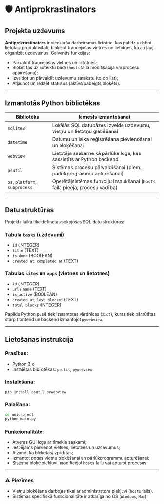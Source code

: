 # 🛡️ Antiprokrastinators

## Projekta uzdevums

**Antiprokrastinators** ir vienkārša darbvirsmas lietotne, kas palīdz uzlabot lietotāja produktivitāti, bloķējot traucējošas vietnes un lietotnes, kā arī ļauj organizēt uzdevumus. Galvenās funkcijas:

- Pārvaldīt traucējošās vietnes un lietotnes;
- Bloķēt tās uz noteiktu brīdi (`hosts` faila modifikācija vai procesu apturēšana);
- Izveidot un pārvaldīt uzdevumu sarakstu (to-do list);
- Atjaunot un redzēt statusus (aktīvs/pabeigts/bloķēts).

---

## Izmantotās Python bibliotēkas

| Bibliotēka       | Iemesls izmantošanai                                  |
|------------------|--------------------------------------------------------|
| `sqlite3`        | Lokālās SQL datubāzes izveide uzdevumu, vietņu un lietotņu glabāšanai |
| `datetime`       | Datumu un laika reģistrēšana pievienošanai un bloķēšanai |
| `webview`        | Lietotāja saskarne kā pārlūka logs, kas sasaistīts ar Python backend |
| `psutil`         | Sistēmas procesu pārvaldīšanai (piem., pārlūkprogrammu apturēšanai) |
| `os`, `platform`, `subprocess` | Operētājsistēmas funkciju izsaukšanai (`hosts` faila pieeja, procesu vadība) |

---

## Datu struktūras

Projekta laikā tika definētas sekojošas SQL datu struktūras:

### Tabula `tasks` (uzdevumi)
- `id` (INTEGER)
- `title` (TEXT)
- `is_done` (BOOLEAN)
- `created_at`, `completed_at` (TEXT)

### Tabulas `sites` un `apps` (vietnes un lietotnes)
- `id` (INTEGER)
- `url` / `name` (TEXT)
- `is_active` (BOOLEAN)
- `created_at`, `last_blocked` (TEXT)
- `total_blocks` (INTEGER)

Papildu Python pusē tiek izmantotas vārdnīcas (`dict`), kuras tiek pārsūtītas starp frontend un backend izmantojot `pywebview`.

---

## Lietošanas instrukcija

### Prasības:
- Python 3.x
- Instalētas bibliotēkas: `psutil`, `pywebview`

### Instalēšana:
```bash
pip install psutil pywebview
```

### Palaišana:
```bash
cd uniproject
python main.py
```

### Funkcionalitāte:
- Atveras GUI logs ar tīmekļa saskarni;
- Iespējams pievienot vietnes, lietotnes un uzdevumus;
- Atzīmēt kā bloķētas/izpildītas;
- Izmantot pogas vietņu bloķēšanai un pārlūkprogrammu apturēšanai;
- Sistēma bloķē piekļuvi, modificējot `hosts` failu vai apturot procesus.

---

### ⚠️ Piezīmes

- Vietņu bloķēšana darbojas tikai ar administratora piekļuvi (`hosts` fails).
- Sistēmas specifiskā funkcionalitāte ir atkarīga no OS (`Windows`, `Mac`).
